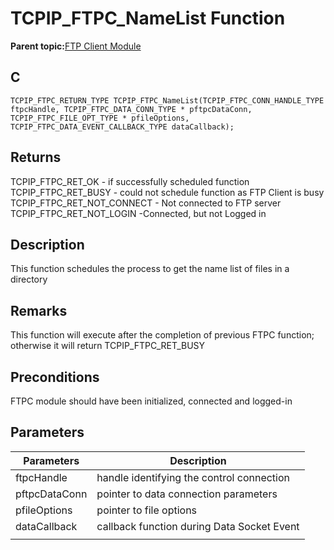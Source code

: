 # TCPIP\_FTPC\_NameList Function

**Parent topic:**[FTP Client Module](GUID-CE11EBFA-49BD-4D91-86C5-FFD24810B03C.md)

## C

```
TCPIP_FTPC_RETURN_TYPE TCPIP_FTPC_NameList(TCPIP_FTPC_CONN_HANDLE_TYPE ftpcHandle, TCPIP_FTPC_DATA_CONN_TYPE * pftpcDataConn, TCPIP_FTPC_FILE_OPT_TYPE * pfileOptions, TCPIP_FTPC_DATA_EVENT_CALLBACK_TYPE dataCallback); 
```

## Returns

TCPIP\_FTPC\_RET\_OK - if successfully scheduled function TCPIP\_FTPC\_RET\_BUSY - could not schedule function as FTP Client is busy TCPIP\_FTPC\_RET\_NOT\_CONNECT - Not connected to FTP server TCPIP\_FTPC\_RET\_NOT\_LOGIN -Connected, but not Logged in

## Description

This function schedules the process to get the name list of files in a directory

## Remarks

This function will execute after the completion of previous FTPC function; otherwise it will return TCPIP\_FTPC\_RET\_BUSY

## Preconditions

FTPC module should have been initialized, connected and logged-in

## Parameters

|Parameters|Description|
|----------|-----------|
|ftpcHandle|handle identifying the control connection|
|pftpcDataConn|pointer to data connection parameters|
|pfileOptions|pointer to file options|
|dataCallback|callback function during Data Socket Event|
|||

